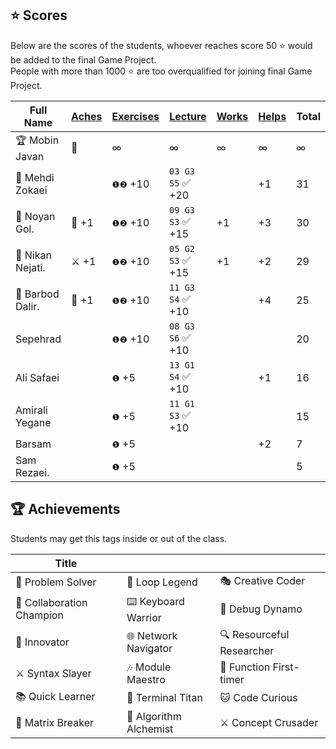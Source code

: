 ## ⭐ Scores

Below are the scores of the students, whoever reaches score 50 ⭐ would be added to the final Game Project.  
People with more than 1000 ⭐ are too overqualified for joining final Game Project.

| Full Name        | [Aches](#-achievements) | [Exercises](/exercises/) | [Lecture](/RESEARCH.md) | [Works](/works/) | [Helps](https://t.me/nodetcode) | Total |
| ---------------- | ----------------------- | ------------------------ | ----------------------- | ---------------- | ------------------------------- | ----- |
| 🏆 Mobin Javan   | 💊                      | ∞                        | ∞                       | ∞                | ∞                               | ∞     |
| 🥇 Mehdi Zokaei  |                         | `❶❷` +10                 | `03 G3 S5` ✅ +20       |                  | +1                              | 31    |
| 🥈 Noyan Gol.    | 🚀 +1                   | `❶❷` +10                 | `09 G3 S3` ✅ +15       | +1               | +3                              | 30    |
| 🥉 Nikan Nejati. | ⚔️ +1                   | `❶❷` +10                 | `05 G2 S3` ✅ +15       | +1               | +2                              | 29    |
| 🏅 Barbod Dalir. | 🤝 +1                   | `❶❷` +10                 | `11 G3 S4` ✅ +10       |                  | +4                              | 25    |
| Sepehrad         |                         | `❶❷` +10                 | `08 G3 S6` ✅ +10       |                  |                                 | 20    |
| Ali Safaei       |                         | `❶` +5                   | `13 G1 S4` ✅ +10       |                  | +1                              | 16    |
| Amirali Yegane   |                         | `❶` +5                   | `11 G1 S3` ✅ +10       |                  |                                 | 15    |
| Barsam           |                         | `❶` +5                   |                         |                  | +2                              | 7     |
| Sam Rezaei.      |                         | `❶` +5                   |                         |                  |                                 | 5     |

## 🏆 Achievements

Students may get this tags inside or out of the class.

| Title                     |                        |                           |
| ------------------------- | ---------------------- | ------------------------- |
| 🧩 Problem Solver         | 🔁 Loop Legend         | 🎭 Creative Coder         |
| 🤝 Collaboration Champion | ⌨️ Keyboard Warrior    | 🐛 Debug Dynamo           |
| 🚀 Innovator              | 🌐 Network Navigator   | 🔍 Resourceful Researcher |
| ⚔️ Syntax Slayer          | 🎶 Module Maestro      | 🥇 Function First-timer   |
| 📚 Quick Learner          | 🔱 Terminal Titan      | 🐱 Code Curious           |
| 💊 Matrix Breaker         | 🧪 Algorithm Alchemist | ⚔️ Concept Crusader       |
